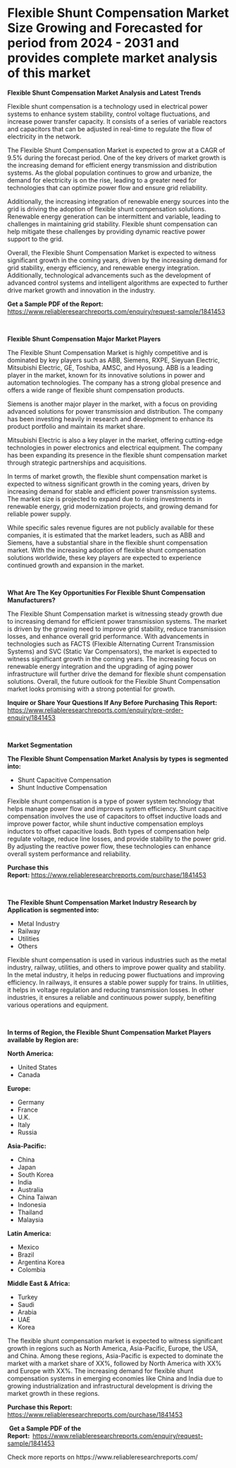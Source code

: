<p><h1>Flexible Shunt Compensation Market Size Growing and Forecasted for period from 2024 - 2031 and provides complete market analysis of this market</h1></p><p><strong>Flexible Shunt Compensation Market Analysis and Latest Trends</strong></p>
<p><p>Flexible shunt compensation is a technology used in electrical power systems to enhance system stability, control voltage fluctuations, and increase power transfer capacity. It consists of a series of variable reactors and capacitors that can be adjusted in real-time to regulate the flow of electricity in the network.</p><p>The Flexible Shunt Compensation Market is expected to grow at a CAGR of 9.5% during the forecast period. One of the key drivers of market growth is the increasing demand for efficient energy transmission and distribution systems. As the global population continues to grow and urbanize, the demand for electricity is on the rise, leading to a greater need for technologies that can optimize power flow and ensure grid reliability.</p><p>Additionally, the increasing integration of renewable energy sources into the grid is driving the adoption of flexible shunt compensation solutions. Renewable energy generation can be intermittent and variable, leading to challenges in maintaining grid stability. Flexible shunt compensation can help mitigate these challenges by providing dynamic reactive power support to the grid.</p><p>Overall, the Flexible Shunt Compensation Market is expected to witness significant growth in the coming years, driven by the increasing demand for grid stability, energy efficiency, and renewable energy integration. Additionally, technological advancements such as the development of advanced control systems and intelligent algorithms are expected to further drive market growth and innovation in the industry.</p></p>
<p><strong>Get a Sample PDF of the Report:&nbsp;</strong> <a href="https://www.reliableresearchreports.com/enquiry/request-sample/1841453">https://www.reliableresearchreports.com/enquiry/request-sample/1841453</a></p>
<p>&nbsp;</p>
<p><strong>Flexible Shunt Compensation Major Market Players</strong></p>
<p><p>The Flexible Shunt Compensation Market is highly competitive and is dominated by key players such as ABB, Siemens, RXPE, Sieyuan Electric, Mitsubishi Electric, GE, Toshiba, AMSC, and Hyosung. ABB is a leading player in the market, known for its innovative solutions in power and automation technologies. The company has a strong global presence and offers a wide range of flexible shunt compensation products. </p><p>Siemens is another major player in the market, with a focus on providing advanced solutions for power transmission and distribution. The company has been investing heavily in research and development to enhance its product portfolio and maintain its market share.</p><p>Mitsubishi Electric is also a key player in the market, offering cutting-edge technologies in power electronics and electrical equipment. The company has been expanding its presence in the flexible shunt compensation market through strategic partnerships and acquisitions.</p><p>In terms of market growth, the flexible shunt compensation market is expected to witness significant growth in the coming years, driven by increasing demand for stable and efficient power transmission systems. The market size is projected to expand due to rising investments in renewable energy, grid modernization projects, and growing demand for reliable power supply.</p><p>While specific sales revenue figures are not publicly available for these companies, it is estimated that the market leaders, such as ABB and Siemens, have a substantial share in the flexible shunt compensation market. With the increasing adoption of flexible shunt compensation solutions worldwide, these key players are expected to experience continued growth and expansion in the market.</p></p>
<p>&nbsp;</p>
<p><strong>What Are The Key Opportunities For Flexible Shunt Compensation Manufacturers?</strong></p>
<p><p>The Flexible Shunt Compensation market is witnessing steady growth due to increasing demand for efficient power transmission systems. The market is driven by the growing need to improve grid stability, reduce transmission losses, and enhance overall grid performance. With advancements in technologies such as FACTS (Flexible Alternating Current Transmission Systems) and SVC (Static Var Compensators), the market is expected to witness significant growth in the coming years. The increasing focus on renewable energy integration and the upgrading of aging power infrastructure will further drive the demand for flexible shunt compensation solutions. Overall, the future outlook for the Flexible Shunt Compensation market looks promising with a strong potential for growth.</p></p>
<p><strong>Inquire or Share Your Questions If Any Before Purchasing This Report:</strong> <a href="https://www.reliableresearchreports.com/enquiry/pre-order-enquiry/1841453">https://www.reliableresearchreports.com/enquiry/pre-order-enquiry/1841453</a></p>
<p>&nbsp;</p>
<p><strong>Market Segmentation</strong></p>
<p><strong>The Flexible Shunt Compensation Market Analysis by types is segmented into:</strong></p>
<p><ul><li>Shunt Capacitive Compensation</li><li>Shunt Inductive Compensation</li></ul></p>
<p><p>Flexible shunt compensation is a type of power system technology that helps manage power flow and improves system efficiency. Shunt capacitive compensation involves the use of capacitors to offset inductive loads and improve power factor, while shunt inductive compensation employs inductors to offset capacitive loads. Both types of compensation help regulate voltage, reduce line losses, and provide stability to the power grid. By adjusting the reactive power flow, these technologies can enhance overall system performance and reliability.</p></p>
<p><strong>Purchase this Report:&nbsp;</strong><a href="https://www.reliableresearchreports.com/purchase/1841453">https://www.reliableresearchreports.com/purchase/1841453</a></p>
<p>&nbsp;</p>
<p><strong>The Flexible Shunt Compensation Market Industry Research by Application is segmented into:</strong></p>
<p><ul><li>Metal Industry</li><li>Railway</li><li>Utilities</li><li>Others</li></ul></p>
<p><p>Flexible shunt compensation is used in various industries such as the metal industry, railway, utilities, and others to improve power quality and stability. In the metal industry, it helps in reducing power fluctuations and improving efficiency. In railways, it ensures a stable power supply for trains. In utilities, it helps in voltage regulation and reducing transmission losses. In other industries, it ensures a reliable and continuous power supply, benefiting various operations and equipment.</p></p>
<p>&nbsp;</p>
<p><strong>In terms of Region, the Flexible Shunt Compensation Market Players available by Region are:</strong></p>
<p>
    <p> <strong> North America: </strong>
        <ul>
            <li>United States</li>
            <li>Canada</li>
        </ul>
        </p> 
    <p> <strong> Europe: </strong>
        <ul>
            <li>Germany</li>
            <li>France</li>
            <li>U.K.</li>
            <li>Italy</li>
            <li>Russia</li>
        </ul>
        </p> 
    <p> <strong> Asia-Pacific: </strong>
        <ul>
            <li>China</li>
            <li>Japan</li>
            <li>South Korea</li>
            <li>India</li>
            <li>Australia</li>
            <li>China Taiwan</li>
            <li>Indonesia</li>
            <li>Thailand</li>
            <li>Malaysia</li>
        </ul>
        </p> 
    <p> <strong> Latin America: </strong>
        <ul>
            <li>Mexico</li>
            <li>Brazil</li>
            <li>Argentina Korea</li>
            <li>Colombia</li>
        </ul>
        </p> 
    <p> <strong> Middle East & Africa: </strong>
        <ul>
            <li>Turkey</li>
            <li>Saudi</li>
            <li>Arabia</li>
            <li>UAE</li>
            <li>Korea</li>
        </ul>
    </p>
    </p>
<p><p>The flexible shunt compensation market is expected to witness significant growth in regions such as North America, Asia-Pacific, Europe, the USA, and China. Among these regions, Asia-Pacific is expected to dominate the market with a market share of XX%, followed by North America with XX% and Europe with XX%. The increasing demand for flexible shunt compensation systems in emerging economies like China and India due to growing industrialization and infrastructural development is driving the market growth in these regions.</p></p>
<p><strong>Purchase this Report: </strong><a href="https://www.reliableresearchreports.com/purchase/1841453">https://www.reliableresearchreports.com/purchase/1841453</a></p>
<p>&nbsp;<strong>Get a Sample PDF of the Report:&nbsp;&nbsp;</strong><a href="https://www.reliableresearchreports.com/enquiry/request-sample/1841453">https://www.reliableresearchreports.com/enquiry/request-sample/1841453</a></p>
<p><strong></strong></p>
<p>Check more reports on https://www.reliableresearchreports.com/</p>